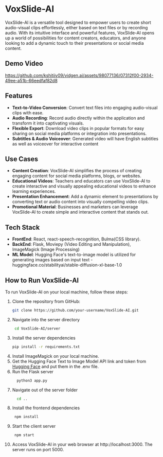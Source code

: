# VoxSlide-AI

VoxSlide-AI is a versatile tool designed to empower users to create short audio-visual clips effortlessly, either based on text files or by recording audio. With its intuitive interface and powerful features, VoxSlide-AI opens up a world of possibilities for content creators, educators, and anyone looking to add a dynamic touch to their presentations or social media content.

## Demo Video

https://github.com/kshitijv09/vidgen.ai/assets/98077136/07312f00-2934-49ee-a51b-66eedfaf82d8


## Features

- **Text-to-Video Conversion**: Convert text files into engaging audio-visual clips with ease.
- **Audio Recording**: Record audio directly within the application and transform it into captivating visuals.
- **Flexible Export**: Download video clips in popular formats for easy sharing on social media platforms or integration into presentations.
- **Subtitles & Audio Voiceover**: Generated video will have English subtitles as well as voiceover for interactive content

## Use Cases

- **Content Creation**: VoxSlide-AI simplifies the process of creating engaging content for social media platforms, blogs, or websites.
- **Educational Videos**: Teachers and educators can use VoxSlide-AI to create interactive and visually appealing educational videos to enhance learning experiences.
- **Presentation Enhancement**: Add a dynamic element to presentations by converting text or audio content into visually compelling video clips.
- **Promotional Material**: Businesses and marketers can leverage VoxSlide-AI to create simple and interactive content that stands out.

## Tech Stack

- **FrontEnd**: React, react-speech-recognition, Bulma(CSS library).
- **BackEnd**: Flask, Moviepy (Video Editing and Manipulation), ImageMagick (Image Processing)
- **ML Model**: Hugging Face's text-to-image model is utilized for generating images based on input text -  huggingface.co/stabilityai/stable-diffusion-xl-base-1.0

## How to Run VoxSlide-AI

To run VoxSlide-AI on your local machine, follow these steps:

1. Clone the repository from GitHub:
   ```bash
   git clone https://github.com/your-username/VoxSlide-AI.git
2. Navigate into the server directory
   ```bash
    cd VoxSlide-AI/server
3. Install the server dependencies
   ```bash
   pip install -r requirements.txt
4. Install ImageMagick on your local machine.
5. Get the Hugging Face Text to Image Model API link and token from [Hugging Face](https://huggingface.co/models) and put them in the .env file.
6. Run the Flask server
   ```bash
     python3 app.py
7. Navigate out of the server folder
   ```bash
     cd ..
8. Install the frontend dependencies
    ```bash
     npm install
9. Start the client server
    ```bash
     npm start
10.  Access VoxSlide-AI in your web browser at http://localhost:3000. The server runs on port 5000.   




